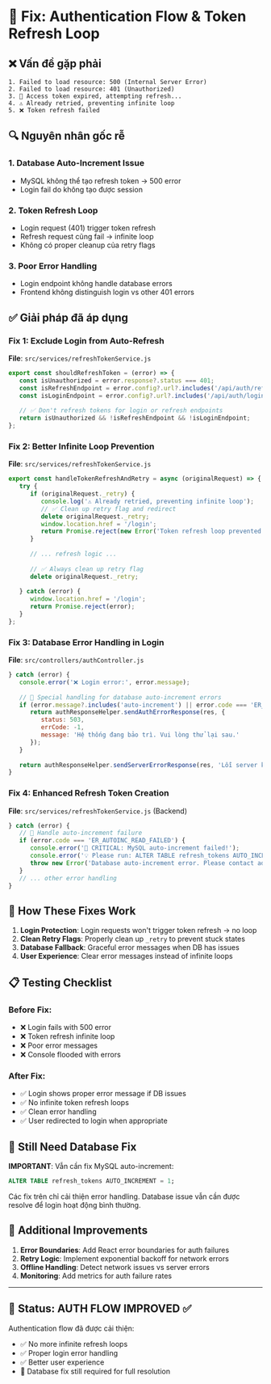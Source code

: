 # 🔐 Fix: Authentication Flow & Token Refresh Loop

## ❌ Vấn đề gặp phải

```
1. Failed to load resource: 500 (Internal Server Error)
2. Failed to load resource: 401 (Unauthorized) 
3. 🔄 Access token expired, attempting refresh...
4. ⚠️ Already retried, preventing infinite loop
5. ❌ Token refresh failed
```

## 🔍 Nguyên nhân gốc rễ

### 1. **Database Auto-Increment Issue**
- MySQL không thể tạo refresh token → 500 error
- Login fail do không tạo được session

### 2. **Token Refresh Loop**
- Login request (401) trigger token refresh
- Refresh request cũng fail → infinite loop
- Không có proper cleanup của retry flags

### 3. **Poor Error Handling**
- Login endpoint không handle database errors
- Frontend không distinguish login vs other 401 errors

## ✅ Giải pháp đã áp dụng

### Fix 1: Exclude Login from Auto-Refresh

**File**: `src/services/refreshTokenService.js`
```javascript
export const shouldRefreshToken = (error) => {
   const isUnauthorized = error.response?.status === 401;
   const isRefreshEndpoint = error.config?.url?.includes('/api/auth/refresh');
   const isLoginEndpoint = error.config?.url?.includes('/api/auth/login');
   
   // ✅ Don't refresh tokens for login or refresh endpoints
   return isUnauthorized && !isRefreshEndpoint && !isLoginEndpoint;
};
```

### Fix 2: Better Infinite Loop Prevention

**File**: `src/services/refreshTokenService.js`
```javascript
export const handleTokenRefreshAndRetry = async (originalRequest) => {
   try {
      if (originalRequest._retry) {
         console.log('⚠️ Already retried, preventing infinite loop');
         // ✅ Clean up retry flag and redirect
         delete originalRequest._retry;
         window.location.href = '/login';
         return Promise.reject(new Error('Token refresh loop prevented'));
      }
      
      // ... refresh logic ...
      
      // ✅ Always clean up retry flag
      delete originalRequest._retry;
      
   } catch (error) {
      window.location.href = '/login';
      return Promise.reject(error);
   }
};
```

### Fix 3: Database Error Handling in Login

**File**: `src/controllers/authController.js`
```javascript
} catch (error) {
   console.error('❌ Login error:', error.message);
   
   // 🚨 Special handling for database auto-increment errors
   if (error.message?.includes('auto-increment') || error.code === 'ER_AUTOINC_READ_FAILED') {
      return authResponseHelper.sendAuthErrorResponse(res, {
         status: 503,
         errCode: -1,
         message: 'Hệ thống đang bảo trì. Vui lòng thử lại sau.'
      });
   }
   
   return authResponseHelper.sendServerErrorResponse(res, 'Lỗi server khi đăng nhập', error);
}
```

### Fix 4: Enhanced Refresh Token Creation

**File**: `src/services/refreshTokenService.js` (Backend)
```javascript
} catch (error) {
   // 🚨 Handle auto-increment failure
   if (error.code === 'ER_AUTOINC_READ_FAILED') {
      console.error('🚨 CRITICAL: MySQL auto-increment failed!');
      console.error('💡 Please run: ALTER TABLE refresh_tokens AUTO_INCREMENT = 1;');
      throw new Error('Database auto-increment error. Please contact administrator.');
   }
   // ... other error handling
}
```

## 🎯 How These Fixes Work

1. **Login Protection**: Login requests won't trigger token refresh → no loop
2. **Clean Retry Flags**: Properly clean up `_retry` to prevent stuck states
3. **Database Fallback**: Graceful error messages when DB has issues
4. **User Experience**: Clear error messages instead of infinite loops

## 📋 Testing Checklist

### Before Fix:
- ❌ Login fails with 500 error
- ❌ Token refresh infinite loop
- ❌ Poor error messages
- ❌ Console flooded with errors

### After Fix:
- ✅ Login shows proper error message if DB issues
- ✅ No infinite token refresh loops
- ✅ Clean error handling
- ✅ User redirected to login when appropriate

## 🚨 Still Need Database Fix

**IMPORTANT**: Vẫn cần fix MySQL auto-increment:
```sql
ALTER TABLE refresh_tokens AUTO_INCREMENT = 1;
```

Các fix trên chỉ cải thiện error handling. Database issue vẫn cần được resolve để login hoạt động bình thường.

## 🔮 Additional Improvements

1. **Error Boundaries**: Add React error boundaries for auth failures
2. **Retry Logic**: Implement exponential backoff for network errors
3. **Offline Handling**: Detect network issues vs server errors
4. **Monitoring**: Add metrics for auth failure rates

---

## 🚀 Status: AUTH FLOW IMPROVED ✅

Authentication flow đã được cải thiện:
- ✅ No more infinite refresh loops
- ✅ Proper login error handling
- ✅ Better user experience
- 🔧 Database fix still required for full resolution
